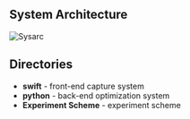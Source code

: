 ## System Architecture

![Sysarc](https://github.com/Huoyanlifusu/UWB-ARKit-Integratiion/blob/main/MuAR_summary/pics/systemarc.png)


## Directories

* __swift__ - front-end capture system
* __python__ - back-end optimization system
* __Experiment Scheme__ - experiment scheme
